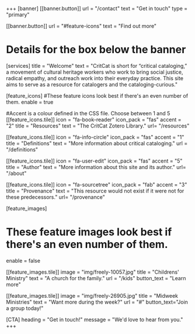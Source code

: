+++
[banner]
  [[banner.button]]
      url = "/contact"
      text = "Get in touch"
      type = "primary"

  [[banner.button]]
      url = "#feature-icons"
      text = "Find out more"

# Details for the box below the banner
[services]
  title = "Welcome"
  text = "CritCat is short for “critical cataloging,” a movement of cultural heritage workers who work to bring social justice, radical empathy, and outreach work into their everyday practice. This site aims to serve as a resource for catalogers and the cataloging-curious."

[feature_icons]
  #These feature icons look best if there's an even number of them.
  enable = true

  #Accent is a colour defined in the CSS file. Choose between 1 and 5
  [[feature_icons.tile]]
    icon = "fa-book-reader"
    icon_pack = "fas"
    accent = "2"
    title = "Resources"
    text = "The CritCat Zotero Library."
    url= "/resources"

  [[feature_icons.tile]]
    icon = "fa-info-circle"
    icon_pack = "fas"
    accent = "1"
    title = "Definitions"
    text = "More information about critical cataloging."
    url = "/definitions"

  [[feature_icons.tile]]
    icon = "fa-user-edit"
    icon_pack = "fas"
    accent = "5"
    title = "Author"
    text = "More information about this site and its author."
    url= "/about"

  [[feature_icons.tile]]
    icon = "fa-sourcetree"
    icon_pack = "fab"
    accent = "3"
    title = "Provenance"
    text = "This resource would not exist if it were not for these predecessors."
    url= "/provenance"

[feature_images]
# These feature images look best if there's an even number of them.
  enable = false

  [[feature_images.tile]]
    image = "img/freely-10057.jpg"
    title = "Childrens' Ministry"
    text = "A church for the family."
    url = "/kids"
    button_text = "Learn more"

  [[feature_images.tile]]
    image = "img/freely-26905.jpg"
    title = "Midweek Ministries"
    text = "Want more during the week?"
    url = "#"
    button_text="Join a group today!"

[CTA]
  heading = "Get in touch!"
  message = "We'd love to hear from you."
+++

